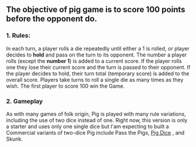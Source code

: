 ## The objective of pig game is to score 100 points before the opponent do.
### 1. Rules:
In each turn, a player rolls a die repeatedly until either a 1 is rolled, or player decides to **hold** and pass on the turn to its opponent. The number a player rolls (except the **number 1**) is added to a current score. 
If the player rolls one they lose their current score and the turn is passed to their opponent. 
If the player decides to hold, their turn total (temporary score) is added to the overall score.
Players take turns to roll a single die as many times as they wish. 
The first player to score 100 win the Game. 

### 2. Gameplay

As with many games of folk origin, Pig is played with many rule variations, including the use of two dice instead of one. Right now, this version is only a starter and uses only one single dice but I'am expecting to built a Commercial variants of two-dice Pig include Pass the Pigs, [Pig Dice](https://www.boardgamegeek.com/boardgame/11022/pig-dice)  , and Skunk.[](https://www.boardgamegeek.com/boardgame/3425/skunk)


